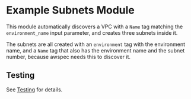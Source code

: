 # Example Subnets Module

This module automatically discovers a VPC with a `Name` tag matching the
`environment_name` input parameter, and creates three subnets inside it.

The subnets are all created with an `environment` tag with the environment name,
and a `Name` tag that also has the environment name and the subnet number,
because awspec needs this to discover it.

## Testing

See [Testing](../README.md#testing) for details.
